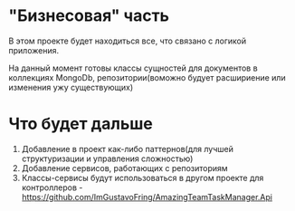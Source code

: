 # "Бизнесовая" часть
В этом проекте будет находиться все, что связано с логикой приложения.

На данный момент готовы классы сущностей для документов в коллекциях MongoDb,
репозитории(воможно будует расшириение или изменения ужу существующих)

# Что будет дальше
1. Добавление в проект как-либо паттернов(для лучшей структуризации и управления сложностью)
2. Добавление сервисов, работающих с репозиториям
3. Классы-сервисы будут использоваться в другом проекте для контроллеров - https://github.com/ImGustavoFring/AmazingTeamTaskManager.Api
